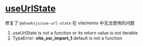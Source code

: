 # [useUrlState](https://ahooks.js.org/zh-CN/hooks/use-url-state)

修复了 `@ahooksjs/use-url-state` 在 vite/remix 中无法使用的问题
1. useUrlState is not a function or its return value is not iterable
2. TypeError: __vite_ssr_import_1__.default is not a function
